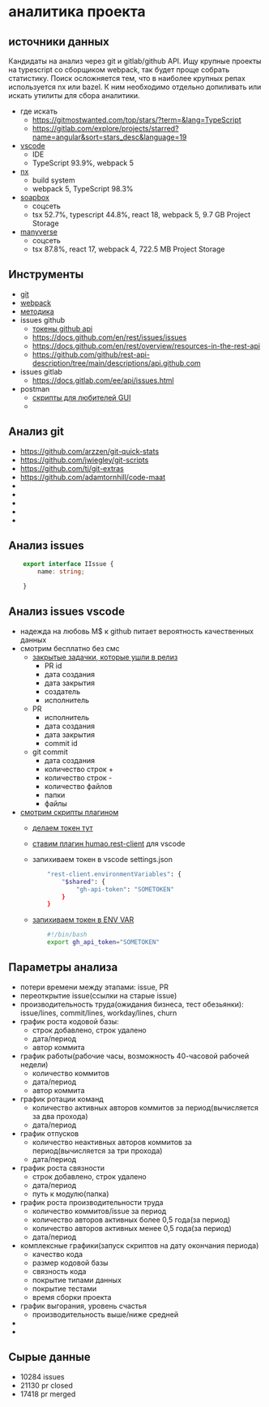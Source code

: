 # аналитика проекта

## источники данных

Кандидаты на анализ через git и gitlab/github API. Ищу крупные проекты на typescript со сборщиком webpack, так будет проще собрать статистику.
Поиск осложняется тем, что в наиболее крупных репах используется nx или bazel. К ним необходимо отдельно допиливать или искать утилиты для сбора аналитики.

 * где искать
     * https://gitmostwanted.com/top/stars/?term=&lang=TypeScript
     * https://gitlab.com/explore/projects/starred?name=angular&sort=stars_desc&language=19
 * [vscode](https://github.com/microsoft/vscode/blob/main/package.json)
    * IDE
    * TypeScript 93.9%, webpack 5
 * [nx](https://github.com/nrwl/nx)
    * build system
    * webpack 5, TypeScript 98.3%
 * [soapbox](https://gitlab.com/soapbox-pub/soapbox)
    * соцсеть
    * tsx 52.7%, typescript 44.8%, react 18, webpack 5, 9.7 GB Project Storage
 * [manyverse](https://gitlab.com/staltz/manyverse/-/tree/master)
    * соцсеть
    * tsx 87.8%, react 17, webpack 4, 722.5 MB Project Storage

## Инструменты

 * [git](https://stepanovv.ru/kbo/#/kb/frontend/git?id=%d0%b8%d0%bd%d1%81%d1%82%d1%80%d1%83%d0%bc%d0%b5%d0%bd%d1%82%d1%8b)
 * [webpack](https://github.com/bskydive/webpack-dep-graph)
 * [методика](https://github.com/bskydive/code_quality_js)
 * issues github
    * [токены github api](https://github.com/settings/tokens?type=beta)
    * https://docs.github.com/en/rest/issues/issues
    * https://docs.github.com/en/rest/overview/resources-in-the-rest-api
    * https://github.com/github/rest-api-description/tree/main/descriptions/api.github.com
 * issues gitlab
    * https://docs.gitlab.com/ee/api/issues.html
 * postman
    * [скрипты для любителей GUI](https://learning.postman.com/docs/writing-scripts/intro-to-scripts/)
    * 

## Анализ git

 * https://github.com/arzzen/git-quick-stats
 * https://github.com/jwiegley/git-scripts
 * https://github.com/tj/git-extras
 * https://github.com/adamtornhill/code-maat
 * 
 * 
 * 
 * 
 * 

## Анализ issues

```ts
    export interface IIssue {
        name: string;

    }
```
## Анализ issues vscode

 * надежда на любовь M$ к github питает вероятность качественных данных
 * смотрим бесплатно без смс
    * [закрытые задачки, которые ушли в релиз](https://github.com/microsoft/vscode/issues?q=is%3Aissue+is%3Aclosed+reason%3Acompleted+label%3Ainsiders-released)
        * PR id
        * дата создания
        * дата закрытия
        * создатель
        * исполнитель
    * PR
        * исполнитель
        * дата создания
        * дата закрытия
        * commit id
    * git commit
        * дата создания
        * количество строк +
        * количество строк -
        * количество файлов
        * папки
        * файлы
 * [смотрим скрипты плагином](./assets/github.api.http)
    * [делаем токен тут](https://github.com/settings/tokens?type=beta)
    * [ставим плагин humao.rest-client](https://marketplace.visualstudio.com/items?itemName=humao.rest-client) для vscode
    * запихиваем токен в vscode settings.json
        ```bash
            "rest-client.environmentVariables": {
                "$shared": {
                    "gh-api-token": "SOMETOKEN"
                }
            }
        ```
    * [запихиваем токен в ENV VAR](./tokens/.gh-api-token.sh)

        ```bash
            #!/bin/bash
            export gh_api_token="SOMETOKEN"
        ```

## Параметры анализа

 * потери времени между этапами: issue, PR
 * переоткрытие issue(ссылки на старые issue)
 * производительность труда(ожидания бизнеса, тест обезьянки): issue/lines, commit/lines, workday/lines, churn
 * график роста кодовой базы:
    * строк добавлено, строк удалено
    * дата/период
    * автор коммита
 * график работы(рабочие часы, возможность 40-часовой рабочей недели)
    * количество коммитов
    * дата/период
    * автор коммита
 * график ротации команд
    * количество активных авторов коммитов за период(вычисляется за два прохода)
    * дата/период
 * график отпусков
    * количество неактивных авторов коммитов за период(вычисляется за три прохода)
    * дата/период
 * график роста связности
    * строк добавлено, строк удалено
    * дата/период
    * путь к модулю(папка)
 * график роста производительности труда
    * количество коммитов/issue за период
    * количество авторов активных более 0,5 года(за период)
    * количество авторов активных менее 0,5 года(за период)
    * дата/период
 * комплексные графики(запуск скриптов на дату окончания периода)
    * качество кода
    * размер кодовой базы
    * связность кода
    * покрытие типами данных
    * покрытие тестами
    * время сборки проекта
 * график выгорания, уровень счастья
    * производительность выше/ниже средней
 * 
 * 

## Сырые данные

 * 10284 issues
 * 21130 pr closed
 * 17418 pr merged